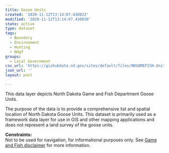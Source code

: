 ```yaml
---
title: Goose Units
created: '2020-11-12T13:14:07.430823'
modified: '2020-11-12T13:14:07.430830'
state: active
type: dataset
tags:
  - Boundary
  - Environment
  - Hunting
  - Ndgf
groups:
  - Local Government
csv_url: 'https://gishubdata.nd.gov/sites/default/files/NDGAMEFISH.Unit_Goose.csv'
json_url: ''
layout: post

---
```

<p>This data layer depicts North Dakota Game and Fish Department Goose Units.</p>
<p>The purpose of the data is to provide a comprehensive list and spatial location of North Dakota Goose Units. This dataset is primarily used as a framework data layer for use in GIS and other mapping applications and does not represent a land survey of the goose units.</p>
<p><strong>Constraints:</strong><br />
Not to be used for navigation, for informational purposes only. See <a href="/game-and-fish-department-disclaimer">Game and Fish disclaimer</a> for more information.</p>


